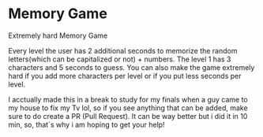 # Memory Game
 Extremely hard Memory Game

Every level the user has 2 additional seconds to memorize the random letters(which can be capitalized or not) + numbers. The level 1 has 3 characters and 5 seconds to guess. You can also make the game extremely hard if you add more characters per level or if you put less seconds per level.

I acctually made this in a break to study for my finals when a guy came to my house to fix my Tv lol, so if you see anything that can be added, make sure to do create a PR (Pull Request). It can be way better but i did it in 10 min, so, that´s why i am hoping to get your help!
